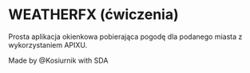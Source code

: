 # WEATHERFX (ćwiczenia)
Prosta aplikacja okienkowa pobierająca pogodę dla podanego miasta z wykorzystaniem APIXU.

Made by @Kosiurnik with SDA